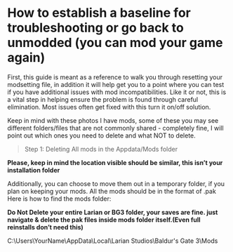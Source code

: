 # How to establish a baseline for troubleshooting or go back to unmodded (you can mod your game again)

First, this guide is meant as a reference to walk you through resetting your modsetting file, in addition it will help get you to a point where you can test if you have additional issues with mod incompatibilities. Like it or not, this is a vital step in helping ensure the problem is found through careful elimination.
Most issues often get fixed with this turn it on/off solution.

Keep in mind with these photos I have mods, some of these you may see different folders/files that are not commonly shared - completely fine, I will point out which ones you need to delete and what NOT to delete.

> Step 1: Deleting All mods in the Appdata/Mods folder

**Please, keep in mind the location visible should be similar, this isn’t your installation folder**

Additionally, you can choose to move them out in a temporary folder, if you plan on keeping your mods. All the mods should be in the format of .pak 
Here is how to find the mods folder:

**Do Not Delete your entire Larian or BG3 folder, your saves are fine.
just navigate & delete the pak files inside mods folder itself.(Even full reinstalls don’t need this)**

C:\Users\YourName\AppData\Local\Larian Studios\Baldur's Gate 3\Mods